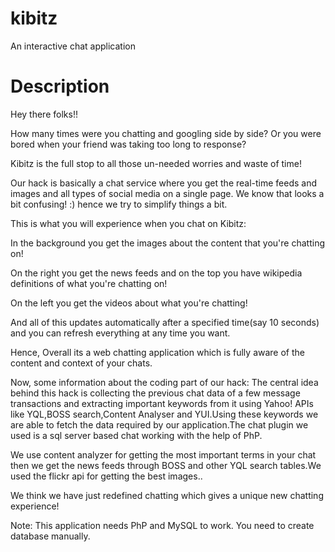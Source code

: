 kibitz
======

An interactive chat application


Description
===========

Hey there folks!!

How many times were you chatting and googling side by side? Or you were bored when your friend was taking too long to response?

Kibitz is the full stop to all those un-needed worries and waste of time!

Our hack is basically a chat service where you get the real-time feeds and images and all types of social media on  a single page. We know that looks a bit confusing! :) hence we try to simplify things a bit. 

This is what you will experience when you chat on Kibitz: 

In the background you get the images about the content that you're chatting on! 

On the right you get the news feeds and on the top you have  wikipedia definitions of what you're chatting on! 

On the left you get the videos about what you're chatting!

And all of  this updates automatically after a specified time(say 10 seconds) and you can refresh everything at any time you want.
 
Hence, Overall its a web chatting application which is fully aware of the content and context of your chats.

Now, some information about the coding part of our hack:
The central idea behind this hack is collecting the previous chat data of a few message transactions and extracting important keywords from it using Yahoo! APIs like YQL,BOSS search,Content Analyser and YUI.Using these keywords we are able to fetch the data required by our application.The chat plugin we used is a sql server based chat working with the help of PhP. 

We use content analyzer for getting the most important terms in your chat then we get the news feeds through BOSS and other YQL search tables.We used the flickr api for getting the best images..

We think we have just redefined chatting which gives a unique new chatting experience!


Note: This application needs PhP and MySQL to work. You need to create database manually.
